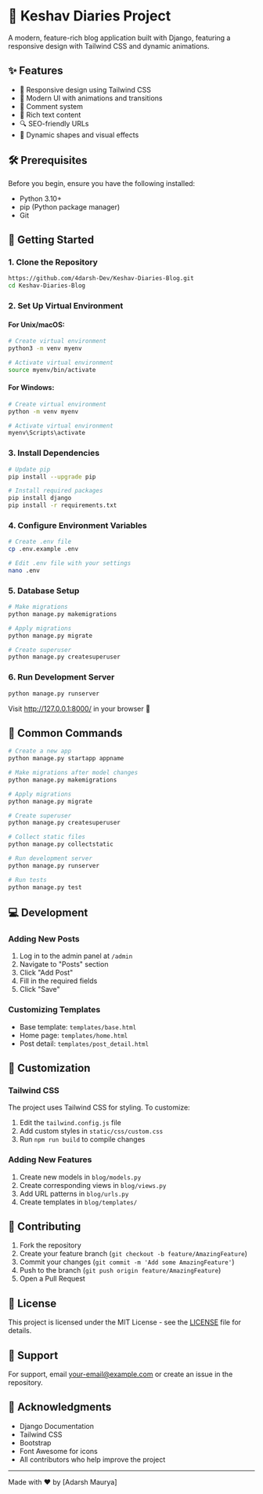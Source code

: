 # 🚀 Keshav Diaries Project

A modern, feature-rich blog application built with Django, featuring a responsive design with Tailwind CSS and dynamic animations. 



## ✨ Features

- 📱 Responsive design using Tailwind CSS
- 🎨 Modern UI with animations and transitions
- 💬 Comment system
- 📝 Rich text content
- 🔍 SEO-friendly URLs
- 🌈 Dynamic shapes and visual effects

## 🛠️ Prerequisites

Before you begin, ensure you have the following installed:
- Python 3.10+
- pip (Python package manager)
- Git

## 🚀 Getting Started

### 1. Clone the Repository
```bash
https://github.com/4darsh-Dev/Keshav-Diaries-Blog.git
cd Keshav-Diaries-Blog
```

### 2. Set Up Virtual Environment

#### For Unix/macOS:
```bash
# Create virtual environment
python3 -m venv myenv

# Activate virtual environment
source myenv/bin/activate
```

#### For Windows:
```bash
# Create virtual environment
python -m venv myenv

# Activate virtual environment
myenv\Scripts\activate
```

### 3. Install Dependencies
```bash
# Update pip
pip install --upgrade pip

# Install required packages
pip install django
pip install -r requirements.txt
```

### 4. Configure Environment Variables
```bash
# Create .env file
cp .env.example .env

# Edit .env file with your settings
nano .env
```

### 5. Database Setup
```bash
# Make migrations
python manage.py makemigrations

# Apply migrations
python manage.py migrate

# Create superuser
python manage.py createsuperuser
```

### 6. Run Development Server
```bash
python manage.py runserver
```

Visit http://127.0.0.1:8000/ in your browser 🎉


## 🔧 Common Commands

```bash
# Create a new app
python manage.py startapp appname

# Make migrations after model changes
python manage.py makemigrations

# Apply migrations
python manage.py migrate

# Create superuser
python manage.py createsuperuser

# Collect static files
python manage.py collectstatic

# Run development server
python manage.py runserver

# Run tests
python manage.py test
```

## 💻 Development

### Adding New Posts
1. Log in to the admin panel at `/admin`
2. Navigate to "Posts" section
3. Click "Add Post"
4. Fill in the required fields
5. Click "Save"

### Customizing Templates
- Base template: `templates/base.html`
- Home page: `templates/home.html`
- Post detail: `templates/post_detail.html`

## 🎨 Customization

### Tailwind CSS
The project uses Tailwind CSS for styling. To customize:
1. Edit the `tailwind.config.js` file
2. Add custom styles in `static/css/custom.css`
3. Run `npm run build` to compile changes

### Adding New Features
1. Create new models in `blog/models.py`
2. Create corresponding views in `blog/views.py`
3. Add URL patterns in `blog/urls.py`
4. Create templates in `blog/templates/`

## 📝 Contributing

1. Fork the repository
2. Create your feature branch (`git checkout -b feature/AmazingFeature`)
3. Commit your changes (`git commit -m 'Add some AmazingFeature'`)
4. Push to the branch (`git push origin feature/AmazingFeature`)
5. Open a Pull Request

## 📜 License

This project is licensed under the MIT License - see the [LICENSE](LICENSE) file for details.

## 🤝 Support

For support, email your-email@example.com or create an issue in the repository.

## 🌟 Acknowledgments

- Django Documentation
- Tailwind CSS
- Bootstrap
- Font Awesome for icons
- All contributors who help improve the project

---
Made with ❤️ by [Adarsh Maurya]
